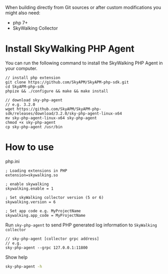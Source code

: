 When building directly from Git sources or after custom modifications you might also need:
* php 7+
* SkyWalking Collector


# Install SkyWalking PHP Agent

You can run the following command to install the SkyWalking PHP Agent in your computer.

```shell
// install php extension
git clone https://github.com/SkyAPM/SkyAPM-php-sdk.git
cd SkyAPM-php-sdk
phpize && ./configure && make && make install

// download sky-php-agent
// e.g. 3.2.0
wget https://github.com/SkyAPM/SkyAPM-php-sdk/releases/download/3.2.0/sky-php-agent-linux-x64
mv sky-php-agent-linux-x64 sky-php-agent
chmod +x sky-php-agent
cp sky-php-agent /usr/bin
```

# How to use

php.ini

```shell
; Loading extensions in PHP
extension=skywalking.so

; enable skywalking
skywalking.enable = 1

; Set skyWalking collector version (5 or 6)
skywalking.version = 6

; Set app code e.g. MyProjectName
skywalking.app_code = MyProjectName
```

Run `sky-php-agent` to send PHP generated log information to `SkyWalking collector`
```shell
// sky-php-agent [collector grpc address]
// e.g.
sky-php-agent --grpc 127.0.0.1:11800
```

Show help

```bash
sky-php-agent -h
```